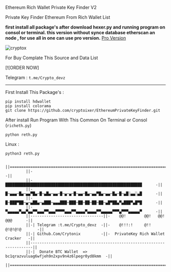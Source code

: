 Ethereum Rich Wallet Private Key Finder V2

Private Key Finder Ethereum From Rich Wallet List 

**first install all package's after download hexer.py and running program on consol or terminal.
this version without synce database etherscan an node , for use all in one can use pro version.** [Pro Version](https://t.me/Crypto_ixer)


![cryptox](https://github.com/cryptoixer/EthereumPrivateKeyFinder/assets/149633709/eb5b38bc-1a57-4182-899d-707f78e394b2)



For Buy Complate This Source and Data List 

 [![ORDER NOW]

Telegram : `t.me/Crypto_devz`

---
First Install This Package's :
```
pip install hdwallet
pip install colorama
git clone https://github.com/cryptoixer/EthereumPrivateKeyFinder.git
```

After install Run Program With This Common On Terminal or Consol (`richeth.py`)
```
python reth.py
```
Linux :
```
python3 reth.py
```


             ||=======================================================================||
             ||-                                                                     -||
             ||-   ████████████████████████████████████████████████████████████      -||
             ||-   █─▄▄▄─█▄─▄▄▀█▄─█─▄█▄─▄▄─█─▄─▄─█─▄▄─█▄─▄▄▀█▄─▄▄─█▄─█─▄█░▄▄░▄█      -||
             ||-   █─███▀██─▄─▄██▄─▄███─▄▄▄███─███─██─██─██─██─▄█▀██▄▀▄███▀▄█▀█      -||
             ||-   ▀▄▄▄▄▄▀▄▄▀▄▄▀▀▄▄▄▀▀▄▄▄▀▀▀▀▄▄▄▀▀▄▄▄▄▀▄▄▄▄▀▀▄▄▄▄▄▀▀▀▄▀▀▀▄▄▄▄▄▀      -||
             ||--------------------------------||-    @@!        @@!   @@!  @@@      -||
             ||-| Telegram :t.me/Crypto_devz  -||-    @!!!:!     @!!   @!@!@!@       -||
             ||-| Github.Com/Crytonix         -||-  PrivateKey Rich Wallet Cracker   -||
             ||-----------------------------------------------------------------------||
             ||-|  Donate BTC Wallet  => bc1qrazvuluag6wfjeh9n2xpv9n4z6lpegr0yd8kmm  -||
             ||=======================================================================||
